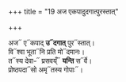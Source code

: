 +++
title = "19 अज एकपादुदगात्पुरस्तात्"

+++

अज᳓ ए᳓कपाद् **उ᳓दगात्** पुर᳓स्तात्।  
वि᳓श्वा भूता᳓नि प्रति मो᳓दमानः।  
त᳓स्य देवाᳶ᳓ प्रसवय्ँ᳓ **यन्ति** स᳓र्वे।  
प्रोष्ठपदा᳓सो अमृ᳓तस्य गोपाः᳓।  
